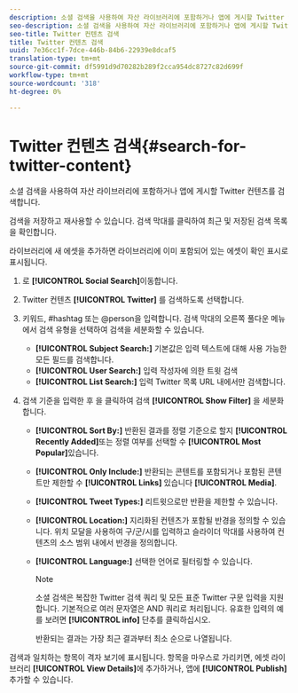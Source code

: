 ```yaml
---
description: 소셜 검색을 사용하여 자산 라이브러리에 포함하거나 앱에 게시할 Twitter 컨텐츠를 검색합니다.
seo-description: 소셜 검색을 사용하여 자산 라이브러리에 포함하거나 앱에 게시할 Twitter 컨텐츠를 검색합니다.
seo-title: Twitter 컨텐츠 검색
title: Twitter 컨텐츠 검색
uuid: 7e36cc1f-7dce-446b-84b6-22939e8dcaf5
translation-type: tm+mt
source-git-commit: df5991d9d70282b289f2cca954dc8727c82d699f
workflow-type: tm+mt
source-wordcount: '318'
ht-degree: 0%

---
```



# Twitter 컨텐츠 검색{#search-for-twitter-content}

소셜 검색을 사용하여 자산 라이브러리에 포함하거나 앱에 게시할 Twitter 컨텐츠를 검색합니다.

검색을 저장하고 재사용할 수 있습니다. 검색 막대를 클릭하여 최근 및 저장된 검색 목록을 확인합니다.

라이브러리에 새 에셋을 추가하면 라이브러리에 이미 포함되어 있는 에셋이 확인 표시로 표시됩니다.

1. 로 **[!UICONTROL Social Search]**&#x200B;이동합니다.
1. Twitter 컨텐츠 **[!UICONTROL Twitter]** 를 검색하도록 선택합니다.
1. 키워드, #hashtag 또는 @person을 입력합니다. 검색 막대의 오른쪽 풀다운 메뉴에서 검색 유형을 선택하여 검색을 세분화할 수 있습니다.

   * **[!UICONTROL Subject Search:]** 기본값은 입력 텍스트에 대해 사용 가능한 모든 필드를 검색합니다.
   * **[!UICONTROL User Search:]** 입력 작성자에 의한 트윗 검색
   * **[!UICONTROL List Search:]** 입력 Twitter 목록 URL 내에서만 검색합니다.

1. 검색 기준을 입력한 후 을 클릭하여 검색 **[!UICONTROL Show Filter]** 을 세분화합니다.

   * **[!UICONTROL Sort By:]** 반환된 결과를 정렬 기준으로 할지 **[!UICONTROL Recently Added]**&#x200B;또는 정렬 여부를 선택할 수 **[!UICONTROL Most Popular]**&#x200B;있습니다.

   * **[!UICONTROL Only Include:]** 반환되는 콘텐트를 포함되거나 포함된 콘텐트만 제한할 수 **[!UICONTROL Links]** 있습니다 **[!UICONTROL Media]**.

   * **[!UICONTROL Tweet Types:]** 리트윗으로만 반환을 제한할 수 있습니다.
   * **[!UICONTROL Location:]** 지리화된 컨텐츠가 포함될 반경을 정의할 수 있습니다. 위치 모달을 사용하여 구/군/시를 입력하고 슬라이더 막대를 사용하여 컨텐츠의 소스 범위 내에서 반경을 정의합니다.
   * **[!UICONTROL Language:]** 선택한 언어로 필터링할 수 있습니다.

      >[!NOTE]
      >
      >소셜 검색은 복잡한 Twitter 검색 쿼리 및 모든 표준 Twitter 구문 입력을 지원합니다. 기본적으로 여러 문자열은 AND 쿼리로 처리됩니다. 유효한 입력의 예를 보려면 **[!UICONTROL info]** 단추를 클릭하십시오.
      >
      >반환되는 결과는 가장 최근 결과부터 최소 순으로 나열됩니다.

검색과 일치하는 항목이 격자 보기에 표시됩니다. 항목을 마우스로 가리키면, 에셋 라이브러리 **[!UICONTROL View Details]**&#x200B;에 추가하거나, 앱에 **[!UICONTROL Publish]** 추가할 수 있습니다.
